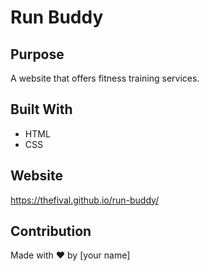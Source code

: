 # Run Buddy

## Purpose
A website that offers fitness training services.

## Built With
* HTML
* CSS

## Website
https://thefival.github.io/run-buddy/

## Contribution
Made with ❤️ by [your name]
